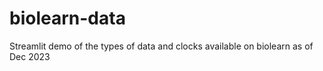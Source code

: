 # biolearn-data
Streamlit demo of the types of data and clocks available on biolearn as of Dec 2023
